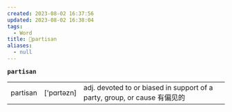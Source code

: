 ```yaml
---
created: 2023-08-02 16:37:56
updated: 2023-08-02 16:38:04
tags:
  - Word
title: 📖partisan
aliases:
  - null
---
```


<pre><strong>partisan</strong></pre>
|   |   |   |
|---|---|---|
|partisan|['pɑrtəzn]|adj. devoted to or biased in support of a party, group, or cause 有偏⻅的|